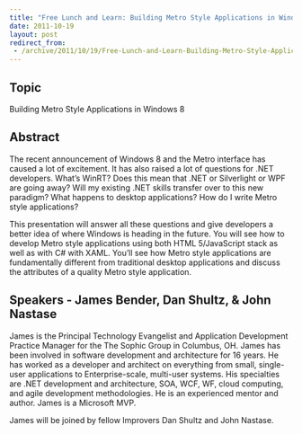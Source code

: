 ```yaml
---
title: "Free Lunch and Learn: Building Metro Style Applications in Windows 8 Friday October 21st"
date: 2011-10-19
layout: post
redirect_from:
 - /archive/2011/10/19/Free-Lunch-and-Learn-Building-Metro-Style-Applications-in-Windows.aspx/index.html
---
```


## Topic
Building Metro Style Applications in Windows 8

## Abstract
The recent announcement of Windows 8 and the Metro interface has caused a lot of excitement. It has also raised a lot of questions for .NET developers. What’s WinRT? Does this mean that .NET or Silverlight or WPF are going away? Will my existing .NET skills transfer over to this new paradigm? What happens to desktop applications? How do I write Metro style applications?

This presentation will answer all these questions and give developers a better idea of where Windows is heading in the future. You will see how to develop Metro style applications using both HTML 5/JavaScript stack as well as with C# with XAML. You’ll see how Metro style applications are fundamentally different from traditional desktop applications and discuss the attributes of a quality Metro style application.

## Speakers - James Bender, Dan Shultz, & John Nastase
James is the Principal Technology Evangelist and Application Development Practice Manager for the The Sophic Group in Columbus, OH. James has been involved in software development and architecture for 16 years. He has worked as a developer and architect on everything from small, single-user applications to Enterprise-scale, multi-user systems. His specialties are .NET development and architecture, SOA, WCF, WF, cloud computing, and agile development methodologies. He is an experienced mentor and author. James is a Microsoft MVP.

James will be joined by fellow Improvers Dan Shultz and John Nastase.
